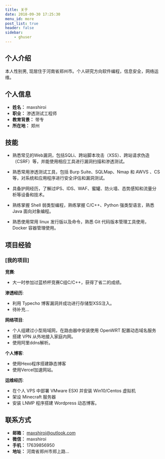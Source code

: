 ```yaml
---
title: 关于
date: 2018-09-30 17:25:30
menu_id: more
post_list: true
header: false 
sidebar:
    - ghuser
---
```

## 个人介绍
本人性别男, 现居住于河南省郑州市。个人研究方向软件编程，信息安全，网络运维。

## 个人信息

- **姓名：** maxshiroi
- **职业：** 渗透测试工程师
- **教育背景：** 带专
- **所在地：** 郑州

## 技能

- 熟悉常见的Web漏洞，包括SQLi、跨站脚本攻击（XSS）、跨站请求伪造（CSRF）等，并能使用相应工具进行漏洞扫描和渗透测试。

- 熟悉常用渗透测试工具，包括 Burp Suite、SQLMap、Nmap 和 AWVS 、CS 等，对系统和应用程序进行安全评估和漏洞测试。

- 具备护网经历，了解过IPS、IDS、WAF、蜜罐、防火墙、态势感知和流量分析等设备和技术。

- 熟练掌握 Shell 弱类型编程，熟练掌握 C/C++、Python 强类型语言，熟悉 Java 面向对象编程。

- 熟悉使用常用 linux 发行版以及命令，熟悉 Git 代码版本管理工具使用，Docker 容器管理使用。

## 项目经验

### [我的项目]
**竞赛**: 
- 大一时参加过蓝桥杯竞赛C组C/C++，获得了省二的成绩。

**渗透经历**: 
- 利用 Typecho 博客漏洞并成功进行存储型XSS注入。
- 待补充...

**网络项目**: 
- 个人组建过小型局域网，在路由器中安装使用 OpenWRT 配置动态域名服务
- 搭建 VPN 从外地接入家庭内网。
- 使用阿里ddns解析。

**个人博客**: 
- 使用Hexo程序搭建静态博客
- 使用Vercel加速网站。

**运维经历**: 
- 在个人 VPS 中部署 VMware ESXI 并安装 Win10/Centos 虚拟机
- 架设 Minecraft 服务器
- 安装 LNMP 程序搭建 Wordpress 动态博客。

## 联系方式

- **邮箱：** maxshiroi@outlook.com
- **微信：** maxshiroi 
- **手机：** 17639856950
- **地址：** 河南省郑州市郑上路...


